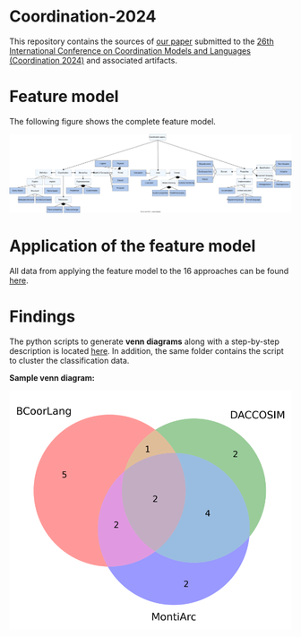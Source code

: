 # Coordination-2024
This repository contains the sources of [our paper](./paper.pdf) submitted to the [26th International Conference on Coordination Models and Languages (Coordination 2024)](https://www.discotec.org/2024/coordination) and associated artifacts.

# Feature model
The following figure shows the complete feature model.

![](./artifacts/images/feature-model.svg)

# Application of the feature model
All data from applying the feature model to the 16 approaches can be found [here](./artifacts/classification.xlsx).

# Findings
The python scripts to generate **venn diagrams** along with a step-by-step description is located [here](./artifacts/python-scripts/).
In addition, the same folder contains the script to cluster the classification data.

**Sample venn diagram:**

![venn diagram](./artifacts/python-scripts/venn-diagrams/BCoorLang_DACCOSIM_MontiArc_venn.svg)
